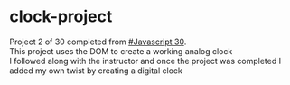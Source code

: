 # clock-project
Project 2 of 30 completed from [#Javascript 30](https://courses.wesbos.com/account). <br/>
This project uses the DOM to create a working analog clock <br/>
I followed along with the instructor and once the project was completed I added my own twist by creating a digital clock
